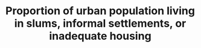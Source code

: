 ---
actual_indicator_available: Percentage of occupied housing units in urban areas  that
  are inadequate
actual_indicator_available_description: Percentage of occupied housing units in urban
  areas that are moderately inadequate, severely inadequate, and all inadequate.
comments_and_limitations: Occupied housing units only.  No group quarters or homeless.  Slums
  and informal housing are not defined.
data_non_statistical: false
date_metadata_updated: October 5, 2017
date_of_national_source_publication: July 2017
disaggregation_categories: Moderately inadequate (ZADEQ = '2'), Severely inadequate
  (ZADEQ='3'); For 2015  and later, variable name is ADEQUACY, but coding is the same.
goal_meta_link: http://unstats.un.org/sdgs/files/metadata-compilation/Metadata-Goal-11.pdf
goal_meta_link_page: 2
graph: longitudinal
graph_status_notes: Graphed
graph_title: Percentage of occupied housing units in US urban areas that are severely
  inadequate
graph_type: line
graph_type_description: Line graph
has_metadata: true
indicator: 11.1.1
indicator_definition: 'Proportion of people living in households lacking at least
  one of the following five housing conditions: access to improved water'
indicator_name: Proportion of urban population living in slums, informal settlements,
  or inadequate housing
indicator_variable: sv_inadqt_hs
international_and_national_references: NA
layout: indicator
method_of_computation: access to improved sanitation facilities
periodicity: Biennial, odd-numbered years
permalink: /11-1-1/
published: true
rationale_interpretation: ' sufficient-living area (not overcrowded)'
reporting_status: complete
scheduled_update_by_national_source: October 2019
sdg_goal: 11
source_agency_staff_email: david.a.vandenbroucke@hud.gov
source_agency_staff_name: David A. Vandenbroucke
source_agency_survey_dataset: American Housing Survey
source_notes: null
source_title: null
source_url: http://www.census.gov/programs-surveys/ahs.html
target: By 2030, ensure access for all to adequate, safe and affordable housing and
  basic services and upgrade slums.
target_id: '11.1'
time_period: 2007-2015
title: Proportion of urban population living in slums, informal settlements, or inadequate
  housing
un_custodial_agency: 'UN Habitat (Partnering Agencies: UNEP)'
un_designated_tier: '1'
unit_of_measure: Percent of all occupied housing units (households)
us_method_of_computation: '2007-2013:  Using microdata of the American Housing Survey
  national public use files.  Tabulate ZADEQ (recoded adequacy of housing, values
  ''2'' and ''3'') for occupied units (STATUS=''1'') in urban areas (METRO3 IN[''1'',''2'',''4'',''9'']),
  weighted by WGT90GEO.  Percent of all occupied in urban areas.  See AHS codebook
  for full description of variables:  http://www.census.gov/programs-surveys/ahs/tech-documentation/codebooks/ahs-codebook.html

  2015 and later:  Using internal use file of the American Housing Survey.  Tabulate
  ADEQUACY (recoded adequacy of housing, values ''2'' and ''3'') for occupied units
  (INTSTATUS=''1'') in urban areas (URBAN_2010 IN(''1'',''2'')).  See online codebook
  at https://www.census.gov/data-tools/demo/codebook/ahs/ahsdict.html.'
variable_description: null
variable_notes: null
---